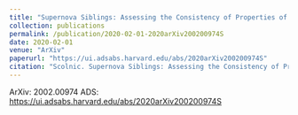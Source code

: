 ```yaml
---
title: "Supernova Siblings: Assessing the Consistency of Properties of Type Ia Supernovae that Share the Same Parent Galaxies"
collection: publications
permalink: /publication/2020-02-01-2020arXiv200200974S
date: 2020-02-01
venue: "ArXiv"
paperurl: "https://ui.adsabs.harvard.edu/abs/2020arXiv200200974S"
citation: "Scolnic. Supernova Siblings: Assessing the Consistency of Properties of Type Ia Supernovae that Share the Same Parent Galaxies. ArXiv, :, Feb 2020"
---
```


ArXiv: 2002.00974
ADS: https://ui.adsabs.harvard.edu/abs/2020arXiv200200974S
